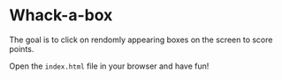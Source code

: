 # Whack-a-box

The goal is to click on rendomly appearing boxes on the screen to score points.

Open the `index.html` file in your browser and have fun!
